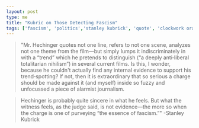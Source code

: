 ```yaml
---
layout: post
type: me
title: "Kubric on Those Detecting Fascism"
tags: ['fascism', 'politics','stanley kubrick', 'quote', 'clockwork orange']
---
```

> "Mr. Hechinger quotes not one line, refers to not one scene, analyzes not one theme from the film—but simply lumps it indiscriminately in with a “trend” which he pretends to distinguish (“a deeply anti‐liberal totalitarian nihilism”) in several current films. Is this, I wonder, because he couldn't actually find any internal evidence to support his trend‐spotting? If not, then it is extraordinary that so serious a charge should be made against it (and myself) inside so fuzzy and unfocussed a piece of alarmist journalism.

> Hechinger is probably quite sincere in what he feels. But what the witness feels, as the judge said, is not evidence—the more so when the charge is one of purveying “the essence of fascism.”"
> -Stanley Kubrick
